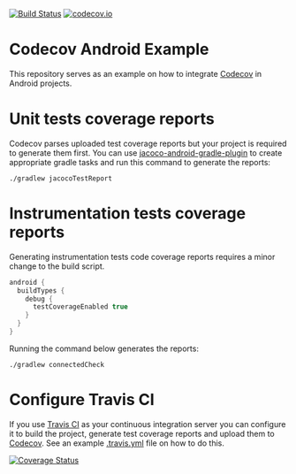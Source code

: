 [![Build Status](https://travis-ci.org/codecov/example-android.svg?branch=master)](https://travis-ci.org/codecov/example-android)
[![codecov.io](https://codecov.io/github/codecov/example-android/coverage.svg?branch=master)](https://codecov.io/github/codecov/example-android?branch=master)
# Codecov Android Example

This repository serves as an example on how to integrate [Codecov](https://codecov.io) in Android
projects.

# Unit tests coverage reports

Codecov parses uploaded test coverage reports but your project is required to generate them first.
You can use [jacoco-android-gradle-plugin](https://github.com/arturdm/jacoco-android-gradle-plugin)
to create appropriate gradle tasks and run this command to generate the reports:

```
./gradlew jacocoTestReport
```

# Instrumentation tests coverage reports

Generating instrumentation tests code coverage reports requires a minor change to the build script.

```groovy
android {
  buildTypes {
    debug {
      testCoverageEnabled true
    }
  }
}
```

Running the command below generates the reports: 

```
./gradlew connectedCheck
```

# Configure Travis CI

If you use [Travis CI](https://travis-ci.org) as your continuous integration server you can
configure it to build the project, generate test coverage reports and upload them to
[Codecov](https://codecov.io). See an example [.travis.yml](.travis.yml) file on how to do this.


<a href='https://coveralls.io/github/siddharthcse/example-android?branch=master'><img src='https://coveralls.io/repos/github/siddharthcse/example-android/badge.svg?branch=master' alt='Coverage Status' /></a>
